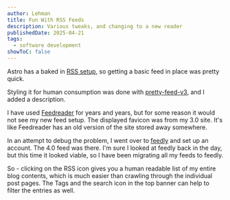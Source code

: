 ```yaml
---
author: Lehman
title: Fun With RSS Feeds
description: Various tweaks, and changing to a new reader
publishedDate: 2025-04-21
tags:
  - software development
showToC: false
---
```


Astro has a baked in [RSS setup](https://docs.astro.build/en/recipes/rss/), so getting a basic feed in place was pretty quick.

Styling it for human consumption was done with [pretty-feed-v3](https://github.com/genmon/aboutfeeds/blob/main/tools/pretty-feed-v3.xsl), and I added a description.

I have used [Feedreader](https://feedreader.com/online/#/welcome/?action=login) for years and years, but for some reason it would not see my new feed setup. The displayed favicon was from my 3.0 site. It's like Feedreader has an old version of the site stored away somewhere.

In an attempt to debug the problem, I went over to [feedly](https://feedly.com/homepage) and set up an account. The 4.0 feed was there. I'm sure I looked at feedly back in the day, but this time it looked viable, so I have been migrating all my feeds to feedly.

So - clicking on the RSS icon gives you a human readable list of my entire blog contents, which is much easier than crawling through the individual post pages. The Tags and the search icon in the top banner can help to filter the entries as well.
